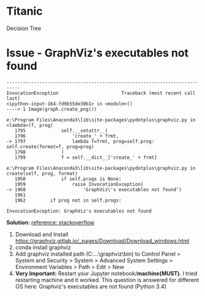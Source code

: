 # Titanic
Decision Tree 

# Issue - GraphViz's executables not found

```
---------------------------------------------------------------------------
InvocationException                       Traceback (most recent call last)
<ipython-input-164-fd9b55de30b1> in <module>()
----> 1 Image(graph.create_png())

e:\Program Files\Anaconda3\lib\site-packages\pydotplus\graphviz.py in <lambda>(f, prog)
   1795             self.__setattr__(
   1796                 'create_' + frmt,
-> 1797                 lambda f=frmt, prog=self.prog: self.create(format=f, prog=prog)
   1798             )
   1799             f = self.__dict__['create_' + frmt]

e:\Program Files\Anaconda3\lib\site-packages\pydotplus\graphviz.py in create(self, prog, format)
   1958             if self.progs is None:
   1959                 raise InvocationException(
-> 1960                     'GraphViz\'s executables not found')
   1961 
   1962         if prog not in self.progs:

InvocationException: GraphViz's executables not found
```

**Solution:**
[reference: stackoverflow](https://stackoverflow.com/questions/45729624/graphvizs-executables-not-found-anaconda-3)

1. Download and Install https://graphviz.gitlab.io/_pages/Download/Download_windows.html
2. conda install graphviz
3. Add graphviz installed path (C:...\graphviz\bin) to Control Panel > System and Security > System > Advanced System Settings > Environment Variables > Path > Edit > New
4. **Very Important:** Restart your Jupyter notebook/**machine(MUST)**. I tried restarting machine and it worked.
This question is answered for different OS here: Graphviz's executables are not found (Python 3.4)
